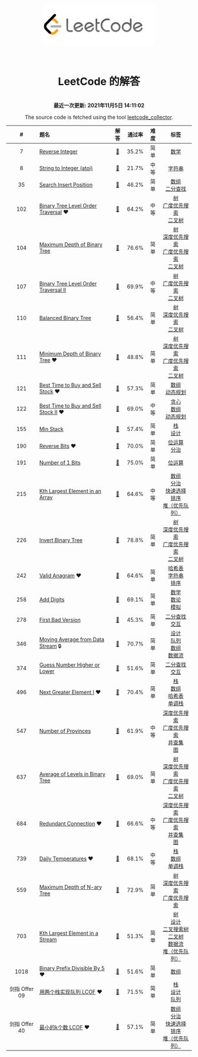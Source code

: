 
<p align="center"><img width="300" src="https://raw.githubusercontent.com/KivenCkl/LeetCode_Helper/master/imgs/leetcode-logo.png"></p>
<p align="center">
    <img src="https://img.shields.io/badge/用户-realzhangm-blue.svg?" alt="">
    <img src="https://img.shields.io/badge/已解决-30/2416-blue.svg?" alt="">
    <img src="https://img.shields.io/badge/简单-22-green.svg?" alt="">
    <img src="https://img.shields.io/badge/中等-8-orange.svg?" alt="">
    <img src="https://img.shields.io/badge/困难-0-red.svg?" alt="">
</p>
<h1 align="center">LeetCode 的解答</h1>

<p align="center">
    <br>
    <b>最近一次更新: 2021年11月5日 14:11:02 </b>
    <br>
</p>
<!--请保留下面这行信息，让更多用户了解到这个小爬虫，衷心感谢您的支持-->
<p align="center">The source code is fetched using the tool <a href="https://github.com/realzhangm/leetcode_collector">leetcode_collector</a>.</p>

| # | 题名 | 解答 | 通过率 | 难度 | 标签 |
|:--:|:-----|:---------:|:----:|:----:|:----:|
|7|[Reverse Integer](https://leetcode-cn.com/problems/reverse-integer)|[🔗](solutions/reverse-integer/README.md)|35.2%|简单|[数学](https://leetcode-cn.com/tag/math)<br>|
|8|[String to Integer (atoi)](https://leetcode-cn.com/problems/string-to-integer-atoi)|[🔗](solutions/string-to-integer-atoi/README.md)|21.7%|中等|[字符串](https://leetcode-cn.com/tag/string)<br>|
|35|[Search Insert Position](https://leetcode-cn.com/problems/search-insert-position)|[🔗](solutions/search-insert-position/README.md)|46.2%|简单|[数组](https://leetcode-cn.com/tag/array)<br>[二分查找](https://leetcode-cn.com/tag/binary-search)<br>|
|102|[Binary Tree Level Order Traversal](https://leetcode-cn.com/problems/binary-tree-level-order-traversal) ♥|[🔗](solutions/binary-tree-level-order-traversal/README.md)|64.2%|中等|[树](https://leetcode-cn.com/tag/tree)<br>[广度优先搜索](https://leetcode-cn.com/tag/breadth-first-search)<br>[二叉树](https://leetcode-cn.com/tag/binary-tree)<br>|
|104|[Maximum Depth of Binary Tree](https://leetcode-cn.com/problems/maximum-depth-of-binary-tree)|[🔗](solutions/maximum-depth-of-binary-tree/README.md)|76.6%|简单|[树](https://leetcode-cn.com/tag/tree)<br>[深度优先搜索](https://leetcode-cn.com/tag/depth-first-search)<br>[广度优先搜索](https://leetcode-cn.com/tag/breadth-first-search)<br>[二叉树](https://leetcode-cn.com/tag/binary-tree)<br>|
|107|[Binary Tree Level Order Traversal II](https://leetcode-cn.com/problems/binary-tree-level-order-traversal-ii)|[🔗](solutions/binary-tree-level-order-traversal-ii/README.md)|69.9%|中等|[树](https://leetcode-cn.com/tag/tree)<br>[广度优先搜索](https://leetcode-cn.com/tag/breadth-first-search)<br>[二叉树](https://leetcode-cn.com/tag/binary-tree)<br>|
|110|[Balanced Binary Tree](https://leetcode-cn.com/problems/balanced-binary-tree)|[🔗](solutions/balanced-binary-tree/README.md)|56.4%|简单|[树](https://leetcode-cn.com/tag/tree)<br>[深度优先搜索](https://leetcode-cn.com/tag/depth-first-search)<br>[二叉树](https://leetcode-cn.com/tag/binary-tree)<br>|
|111|[Minimum Depth of Binary Tree](https://leetcode-cn.com/problems/minimum-depth-of-binary-tree) ♥|[🔗](solutions/minimum-depth-of-binary-tree/README.md)|48.8%|简单|[树](https://leetcode-cn.com/tag/tree)<br>[深度优先搜索](https://leetcode-cn.com/tag/depth-first-search)<br>[广度优先搜索](https://leetcode-cn.com/tag/breadth-first-search)<br>[二叉树](https://leetcode-cn.com/tag/binary-tree)<br>|
|121|[Best Time to Buy and Sell Stock](https://leetcode-cn.com/problems/best-time-to-buy-and-sell-stock) ♥|[🔗](solutions/best-time-to-buy-and-sell-stock/README.md)|57.3%|简单|[数组](https://leetcode-cn.com/tag/array)<br>[动态规划](https://leetcode-cn.com/tag/dynamic-programming)<br>|
|122|[Best Time to Buy and Sell Stock II](https://leetcode-cn.com/problems/best-time-to-buy-and-sell-stock-ii) ♥|[🔗](solutions/best-time-to-buy-and-sell-stock-ii/README.md)|69.0%|中等|[贪心](https://leetcode-cn.com/tag/greedy)<br>[数组](https://leetcode-cn.com/tag/array)<br>[动态规划](https://leetcode-cn.com/tag/dynamic-programming)<br>|
|155|[Min Stack](https://leetcode-cn.com/problems/min-stack)|[🔗](solutions/min-stack/README.md)|57.4%|简单|[栈](https://leetcode-cn.com/tag/stack)<br>[设计](https://leetcode-cn.com/tag/design)<br>|
|190|[Reverse Bits](https://leetcode-cn.com/problems/reverse-bits) ♥|[🔗](solutions/reverse-bits/README.md)|70.0%|简单|[位运算](https://leetcode-cn.com/tag/bit-manipulation)<br>[分治](https://leetcode-cn.com/tag/divide-and-conquer)<br>|
|191|[Number of 1 Bits](https://leetcode-cn.com/problems/number-of-1-bits)|[🔗](solutions/number-of-1-bits/README.md)|75.0%|简单|[位运算](https://leetcode-cn.com/tag/bit-manipulation)<br>|
|215|[Kth Largest Element in an Array](https://leetcode-cn.com/problems/kth-largest-element-in-an-array)|[🔗](solutions/kth-largest-element-in-an-array/README.md)|64.6%|中等|[数组](https://leetcode-cn.com/tag/array)<br>[分治](https://leetcode-cn.com/tag/divide-and-conquer)<br>[快速选择](https://leetcode-cn.com/tag/quickselect)<br>[排序](https://leetcode-cn.com/tag/sorting)<br>[堆（优先队列）](https://leetcode-cn.com/tag/heap-priority-queue)<br>|
|226|[Invert Binary Tree](https://leetcode-cn.com/problems/invert-binary-tree)|[🔗](solutions/invert-binary-tree/README.md)|78.8%|简单|[树](https://leetcode-cn.com/tag/tree)<br>[深度优先搜索](https://leetcode-cn.com/tag/depth-first-search)<br>[广度优先搜索](https://leetcode-cn.com/tag/breadth-first-search)<br>[二叉树](https://leetcode-cn.com/tag/binary-tree)<br>|
|242|[Valid Anagram](https://leetcode-cn.com/problems/valid-anagram) ♥|[🔗](solutions/valid-anagram/README.md)|64.6%|简单|[哈希表](https://leetcode-cn.com/tag/hash-table)<br>[字符串](https://leetcode-cn.com/tag/string)<br>[排序](https://leetcode-cn.com/tag/sorting)<br>|
|258|[Add Digits](https://leetcode-cn.com/problems/add-digits)|[🔗](solutions/add-digits/README.md)|69.1%|简单|[数学](https://leetcode-cn.com/tag/math)<br>[数论](https://leetcode-cn.com/tag/number-theory)<br>[模拟](https://leetcode-cn.com/tag/simulation)<br>|
|278|[First Bad Version](https://leetcode-cn.com/problems/first-bad-version)|[🔗](solutions/first-bad-version/README.md)|45.3%|简单|[二分查找](https://leetcode-cn.com/tag/binary-search)<br>[交互](https://leetcode-cn.com/tag/interactive)<br>|
|346|[Moving Average from Data Stream](https://leetcode-cn.com/problems/moving-average-from-data-stream) 🔒|[🔗](solutions/moving-average-from-data-stream/README.md)|70.7%|简单|[设计](https://leetcode-cn.com/tag/design)<br>[队列](https://leetcode-cn.com/tag/queue)<br>[数组](https://leetcode-cn.com/tag/array)<br>[数据流](https://leetcode-cn.com/tag/data-stream)<br>|
|374|[Guess Number Higher or Lower](https://leetcode-cn.com/problems/guess-number-higher-or-lower)|[🔗](solutions/guess-number-higher-or-lower/README.md)|51.6%|简单|[二分查找](https://leetcode-cn.com/tag/binary-search)<br>[交互](https://leetcode-cn.com/tag/interactive)<br>|
|496|[Next Greater Element I](https://leetcode-cn.com/problems/next-greater-element-i) ♥|[🔗](solutions/next-greater-element-i/README.md)|70.4%|简单|[栈](https://leetcode-cn.com/tag/stack)<br>[数组](https://leetcode-cn.com/tag/array)<br>[哈希表](https://leetcode-cn.com/tag/hash-table)<br>[单调栈](https://leetcode-cn.com/tag/monotonic-stack)<br>|
|547|[Number of Provinces](https://leetcode-cn.com/problems/number-of-provinces)|[🔗](solutions/number-of-provinces/README.md)|61.9%|中等|[深度优先搜索](https://leetcode-cn.com/tag/depth-first-search)<br>[广度优先搜索](https://leetcode-cn.com/tag/breadth-first-search)<br>[并查集](https://leetcode-cn.com/tag/union-find)<br>[图](https://leetcode-cn.com/tag/graph)<br>|
|637|[Average of Levels in Binary Tree](https://leetcode-cn.com/problems/average-of-levels-in-binary-tree)|[🔗](solutions/average-of-levels-in-binary-tree/README.md)|69.0%|简单|[树](https://leetcode-cn.com/tag/tree)<br>[深度优先搜索](https://leetcode-cn.com/tag/depth-first-search)<br>[广度优先搜索](https://leetcode-cn.com/tag/breadth-first-search)<br>[二叉树](https://leetcode-cn.com/tag/binary-tree)<br>|
|684|[Redundant Connection](https://leetcode-cn.com/problems/redundant-connection) ♥|[🔗](solutions/redundant-connection/README.md)|66.6%|中等|[深度优先搜索](https://leetcode-cn.com/tag/depth-first-search)<br>[广度优先搜索](https://leetcode-cn.com/tag/breadth-first-search)<br>[并查集](https://leetcode-cn.com/tag/union-find)<br>[图](https://leetcode-cn.com/tag/graph)<br>|
|739|[Daily Temperatures](https://leetcode-cn.com/problems/daily-temperatures) ♥|[🔗](solutions/daily-temperatures/README.md)|68.1%|中等|[栈](https://leetcode-cn.com/tag/stack)<br>[数组](https://leetcode-cn.com/tag/array)<br>[单调栈](https://leetcode-cn.com/tag/monotonic-stack)<br>|
|559|[Maximum Depth of N-ary Tree](https://leetcode-cn.com/problems/maximum-depth-of-n-ary-tree)|[🔗](solutions/maximum-depth-of-n-ary-tree/README.md)|72.9%|简单|[树](https://leetcode-cn.com/tag/tree)<br>[深度优先搜索](https://leetcode-cn.com/tag/depth-first-search)<br>[广度优先搜索](https://leetcode-cn.com/tag/breadth-first-search)<br>|
|703|[Kth Largest Element in a Stream](https://leetcode-cn.com/problems/kth-largest-element-in-a-stream)|[🔗](solutions/kth-largest-element-in-a-stream/README.md)|51.3%|简单|[树](https://leetcode-cn.com/tag/tree)<br>[设计](https://leetcode-cn.com/tag/design)<br>[二叉搜索树](https://leetcode-cn.com/tag/binary-search-tree)<br>[二叉树](https://leetcode-cn.com/tag/binary-tree)<br>[数据流](https://leetcode-cn.com/tag/data-stream)<br>[堆（优先队列）](https://leetcode-cn.com/tag/heap-priority-queue)<br>|
|1018|[Binary Prefix Divisible By 5](https://leetcode-cn.com/problems/binary-prefix-divisible-by-5) ♥|[🔗](solutions/binary-prefix-divisible-by-5/README.md)|51.6%|简单|[数组](https://leetcode-cn.com/tag/array)<br>|
|剑指 Offer 09|[用两个栈实现队列 LCOF](https://leetcode-cn.com/problems/yong-liang-ge-zhan-shi-xian-dui-lie-lcof) ♥|[🔗](solutions/yong-liang-ge-zhan-shi-xian-dui-lie-lcof/README.md)|71.5%|简单|[栈](https://leetcode-cn.com/tag/stack)<br>[设计](https://leetcode-cn.com/tag/design)<br>[队列](https://leetcode-cn.com/tag/queue)<br>|
|剑指 Offer 40|[最小的k个数  LCOF](https://leetcode-cn.com/problems/zui-xiao-de-kge-shu-lcof) ♥|[🔗](solutions/zui-xiao-de-kge-shu-lcof/README.md)|57.1%|简单|[数组](https://leetcode-cn.com/tag/array)<br>[分治](https://leetcode-cn.com/tag/divide-and-conquer)<br>[快速选择](https://leetcode-cn.com/tag/quickselect)<br>[排序](https://leetcode-cn.com/tag/sorting)<br>[堆（优先队列）](https://leetcode-cn.com/tag/heap-priority-queue)<br>|

